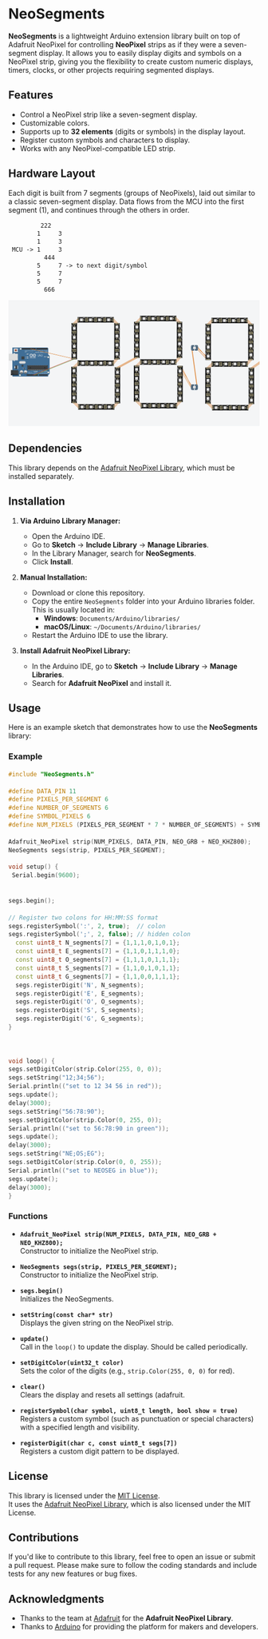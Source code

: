 # NeoSegments

**NeoSegments** is a lightweight Arduino extension library built on top of Adafruit NeoPixel for controlling **NeoPixel** strips as if they were a seven-segment display. It allows you to easily display digits and symbols on a NeoPixel strip, giving you the flexibility to create custom numeric displays, timers, clocks, or other projects requiring segmented displays.

## Features
- Control a NeoPixel strip like a seven-segment display.
- Customizable colors.
- Supports up to **32 elements** (digits or symbols) in the display layout.
- Register custom symbols and characters to display.
- Works with any NeoPixel-compatible LED strip.


## Hardware Layout

Each digit is built from 7 segments (groups of NeoPixels), laid out similar to a classic seven-segment display.
Data flows from the MCU into the first segment (1), and continues through the others in order.
 ```
          222
         1     3
         1     3
  MCU -> 1     3
           444
         5     7 -> to next digit/symbol 
         5     7 
         5     7
           666
```
![Hardware Diagram](https://github.com/rpiper2040/NeoSegments/blob/357352562298e80c602e7452cf131e54e2bf7460/NeoSegment_hardware.png)



## Dependencies
This library depends on the [Adafruit NeoPixel Library](https://github.com/adafruit/Adafruit_NeoPixel), which must be installed separately.

## Installation

1. **Via Arduino Library Manager:**

   - Open the Arduino IDE.
   - Go to **Sketch** → **Include Library** → **Manage Libraries**.
   - In the Library Manager, search for **NeoSegments**.
   - Click **Install**.

2. **Manual Installation:**

   - Download or clone this repository.
   - Copy the entire `NeoSegments` folder into your Arduino libraries folder. This is usually located in:
     - **Windows**: `Documents/Arduino/libraries/`
     - **macOS/Linux**: `~/Documents/Arduino/libraries/`
   - Restart the Arduino IDE to use the library.

3. **Install Adafruit NeoPixel Library:**
   - In the Arduino IDE, go to **Sketch** → **Include Library** → **Manage Libraries**.
   - Search for **Adafruit NeoPixel** and install it.

## Usage

Here is an example sketch that demonstrates how to use the **NeoSegments** library:

### Example

```cpp
#include "NeoSegments.h"

#define DATA_PIN 11
#define PIXELS_PER_SEGMENT 6
#define NUMBER_OF_SEGMENTS 6
#define SYMBOL_PIXELS 6
#define NUM_PIXELS (PIXELS_PER_SEGMENT * 7 * NUMBER_OF_SEGMENTS) + SYMBOL_PIXELS  //

Adafruit_NeoPixel strip(NUM_PIXELS, DATA_PIN, NEO_GRB + NEO_KHZ800);
NeoSegments segs(strip, PIXELS_PER_SEGMENT);

void setup() {
 Serial.begin(9600);


segs.begin();

// Register two colons for HH:MM:SS format
segs.registerSymbol(':', 2, true);  // colon
segs.registerSymbol(';', 2, false); // hidden colon 
  const uint8_t N_segments[7] = {1,1,1,0,1,0,1};
  const uint8_t E_segments[7] = {1,1,0,1,1,1,0}; 
  const uint8_t O_segments[7] = {1,1,1,0,1,1,1};
  const uint8_t S_segments[7] = {1,1,0,1,0,1,1}; 
  const uint8_t G_segments[7] = {1,1,0,0,1,1,1}; 
  segs.registerDigit('N', N_segments);
  segs.registerDigit('E', E_segments);
  segs.registerDigit('O', O_segments);
  segs.registerDigit('S', S_segments);
  segs.registerDigit('G', G_segments);
}



void loop() {
segs.setDigitColor(strip.Color(255, 0, 0));  
segs.setString("12;34;56");
Serial.println(("set to 12 34 56 in red"));
segs.update();
delay(3000);
segs.setString("56:78:90");
segs.setDigitColor(strip.Color(0, 255, 0));  
Serial.println(("set to 56:78:90 in green"));
segs.update();
delay(3000);
segs.setString("NE;OS;EG");
segs.setDigitColor(strip.Color(0, 0, 255));  
Serial.println(("set to NEOSEG in blue"));
segs.update();
delay(3000);
}
```
### Functions

- **`Adafruit_NeoPixel strip(NUM_PIXELS, DATA_PIN, NEO_GRB + NEO_KHZ800);`**  
  Constructor to initialize the NeoPixel strip.

- **`NeoSegments segs(strip, PIXELS_PER_SEGMENT);`**  
  Constructor to initialize the NeoPixel strip.

- **`segs.begin()`**  
  Initializes the NeoSegments.

- **`setString(const char* str)`**  
  Displays the given string on the NeoPixel strip.

- **`update()`**  
  Call in the `loop()` to update the display. Should be called periodically.

- **`setDigitColor(uint32_t color)`**  
  Sets the color of the digits (e.g., `strip.Color(255, 0, 0)` for red).

- **`clear()`**  
  Clears the display and resets all settings (adafruit.

- **`registerSymbol(char symbol, uint8_t length, bool show = true)`**  
  Registers a custom symbol (such as punctuation or special characters) with a specified length and visibility.

- **`registerDigit(char c, const uint8_t segs[7])`**  
  Registers a custom digit pattern to be displayed.

## License

This library is licensed under the [MIT License](LICENSE).  
It uses the [Adafruit NeoPixel Library](https://github.com/adafruit/Adafruit_NeoPixel), which is also licensed under the MIT License.

## Contributions

If you'd like to contribute to this library, feel free to open an issue or submit a pull request. Please make sure to follow the coding standards and include tests for any new features or bug fixes.

## Acknowledgments
- Thanks to the team at [Adafruit](https://www.adafruit.com/) for the **Adafruit NeoPixel Library**.
- Thanks to [Arduino](https://www.arduino.cc/) for providing the platform for makers and developers.
